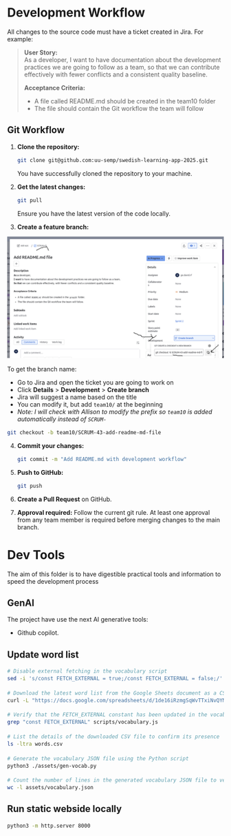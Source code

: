 # Development Workflow

All changes to the source code must have a ticket created in Jira. For example:

> **User Story:**  
> As a developer, 
> I want to have documentation about the development practices we are going to follow as a team, 
> so that we can contribute effectively with fewer conflicts and a consistent quality baseline.
>
> **Acceptance Criteria:**
> - A file called README.md should be created in the team10 folder
> - The file should contain the Git workflow the team will follow

## Git Workflow

1. **Clone the repository:**
   
   ```bash
   git clone git@github.com:uu-semp/swedish-learning-app-2025.git
   ```
   You have successfully cloned the repository to your machine.

2. **Get the latest changes:**
   
   ```bash
   git pull
   ```
   Ensure you have the latest version of the code locally.

3. **Create a feature branch:**

 ![Jira Git Integration](dev-tools/readme/Jira-git.png)


   To get the branch name:
   - Go to Jira and open the ticket you are going to work on
   - Click **Details** > **Development** > **Create branch**
   - Jira will suggest a name based on the title
   - You can modify it, but add `team10/` at the beginning
   - *Note: I will check with Allison to modify the prefix so `team10` is added automatically instead of `SCRUM-`*

   ```bash
   git checkout -b team10/SCRUM-43-add-readme-md-file
   ```
  
4. **Commit your changes:**

   ```bash
   git commit -m "Add README.md with development workflow"
   ```

5. **Push to GitHub:**

   ```bash
   git push
   ```

6. **Create a Pull Request** on GitHub.

7. **Approval required:** Follow the current git rule. At least one approval from any team member is required before merging changes to the main branch.

# Dev Tools

The aim of this folder is to have digestible practical tools and information to speed the development process

## GenAI

The project have use the next AI generative tools:

* Github copilot.

## Update word list

```bash
# Disable external fetching in the vocabulary script
sed -i 's/const FETCH_EXTERNAL = true;/const FETCH_EXTERNAL = false;/' scripts/vocabulary.js

# Download the latest word list from the Google Sheets document as a CSV file
curl -L "https://docs.google.com/spreadsheets/d/1de16iRzmgSqWvTTxiNvQYM79sWJBwFJN0Up3Y0allDg/export?format=csv&gid=0" -o words.csv

# Verify that the FETCH_EXTERNAL constant has been updated in the vocabulary script
grep "const FETCH_EXTERNAL" scripts/vocabulary.js

# List the details of the downloaded CSV file to confirm its presence
ls -ltra words.csv

# Generate the vocabulary JSON file using the Python script
python3 ./assets/gen-vocab.py

# Count the number of lines in the generated vocabulary JSON file to verify its content
wc -l assets/vocabulary.json
```

## Run static webside locally


```bash
python3 -m http.server 8000
```
